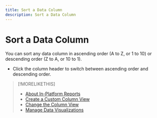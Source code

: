 ```yaml
---
title: Sort a Data Column
description: Sort a Data Column
---
```

# Sort a Data Column

You can sort any data column in ascending order (A to Z, or 1 to 10) or descending order (Z to A, or 10 to 1).

* Click the column header to switch between ascending order and descending order.

>[!MORELIKETHIS]
>
>* [About In-Platform Reports](/help/dsp/campaign-management/reports/campaign-reports-about.md)
>* [Create a Custom Column View](column-view-create.md)
>* [Change the Column View](column-view-change.md)
>* [Manage Data Visualizations](/help/dsp/campaign-management/reports/campaign-data-visualization-manage.md)
